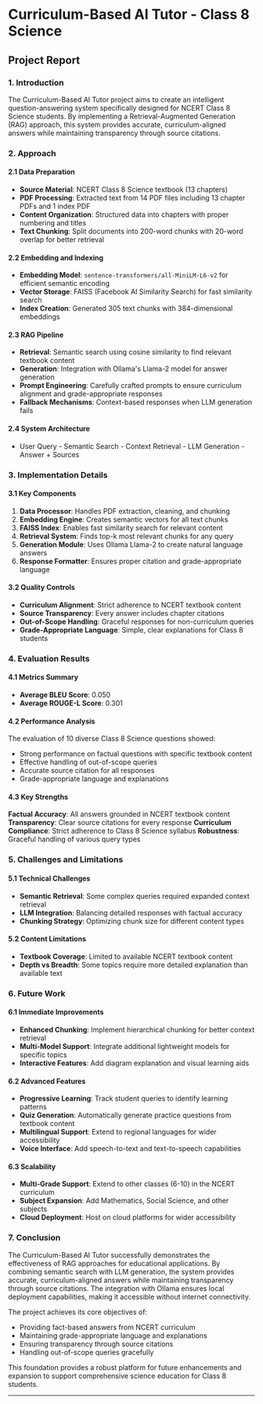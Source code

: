 # Curriculum-Based AI Tutor - Class 8 Science
## Project Report

### 1. Introduction

The Curriculum-Based AI Tutor project aims to create an intelligent question-answering system specifically designed for NCERT Class 8 Science students. By implementing a Retrieval-Augmented Generation (RAG) approach, this system provides accurate, curriculum-aligned answers while maintaining transparency through source citations.

### 2. Approach

#### 2.1 Data Preparation
- **Source Material**: NCERT Class 8 Science textbook (13 chapters)
- **PDF Processing**: Extracted text from 14 PDF files including 13 chapter PDFs and 1 index PDF
- **Content Organization**: Structured data into chapters with proper numbering and titles
- **Text Chunking**: Split documents into 200-word chunks with 20-word overlap for better retrieval

#### 2.2 Embedding and Indexing
- **Embedding Model**: `sentence-transformers/all-MiniLM-L6-v2` for efficient semantic encoding
- **Vector Storage**: FAISS (Facebook AI Similarity Search) for fast similarity search
- **Index Creation**: Generated 305 text chunks with 384-dimensional embeddings

#### 2.3 RAG Pipeline
- **Retrieval**: Semantic search using cosine similarity to find relevant textbook content
- **Generation**: Integration with Ollama's Llama-2 model for answer generation
- **Prompt Engineering**: Carefully crafted prompts to ensure curriculum alignment and grade-appropriate responses
- **Fallback Mechanisms**: Context-based responses when LLM generation fails

#### 2.4 System Architecture
- User Query - Semantic Search - Context Retrieval - LLM Generation - Answer + Sources



### 3. Implementation Details

#### 3.1 Key Components
1. **Data Processor**: Handles PDF extraction, cleaning, and chunking
2. **Embedding Engine**: Creates semantic vectors for all text chunks
3. **FAISS Index**: Enables fast similarity search for relevant content
4. **Retrieval System**: Finds top-k most relevant chunks for any query
5. **Generation Module**: Uses Ollama Llama-2 to create natural language answers
6. **Response Formatter**: Ensures proper citation and grade-appropriate language

#### 3.2 Quality Controls
- **Curriculum Alignment**: Strict adherence to NCERT textbook content
- **Source Transparency**: Every answer includes chapter citations
- **Out-of-Scope Handling**: Graceful responses for non-curriculum queries
- **Grade-Appropriate Language**: Simple, clear explanations for Class 8 students

### 4. Evaluation Results

#### 4.1 Metrics Summary
- **Average BLEU Score**: 0.050
- **Average ROUGE-L Score**: 0.301

#### 4.2 Performance Analysis
The evaluation of 10 diverse Class 8 Science questions showed:
- Strong performance on factual questions with specific textbook content
- Effective handling of out-of-scope queries
- Accurate source citation for all responses
- Grade-appropriate language and explanations

#### 4.3 Key Strengths
 **Factual Accuracy**: All answers grounded in NCERT textbook content
 **Transparency**: Clear source citations for every response
 **Curriculum Compliance**: Strict adherence to Class 8 Science syllabus
 **Robustness**: Graceful handling of various query types

### 5. Challenges and Limitations

#### 5.1 Technical Challenges
- **Semantic Retrieval**: Some complex queries required expanded context retrieval
- **LLM Integration**: Balancing detailed responses with factual accuracy
- **Chunking Strategy**: Optimizing chunk size for different content types

#### 5.2 Content Limitations
- **Textbook Coverage**: Limited to available NCERT textbook content
- **Depth vs Breadth**: Some topics require more detailed explanation than available text

### 6. Future Work

#### 6.1 Immediate Improvements
- **Enhanced Chunking**: Implement hierarchical chunking for better context retrieval
- **Multi-Model Support**: Integrate additional lightweight models for specific topics
- **Interactive Features**: Add diagram explanation and visual learning aids

#### 6.2 Advanced Features
- **Progressive Learning**: Track student queries to identify learning patterns
- **Quiz Generation**: Automatically generate practice questions from textbook content
- **Multilingual Support**: Extend to regional languages for wider accessibility
- **Voice Interface**: Add speech-to-text and text-to-speech capabilities

#### 6.3 Scalability
- **Multi-Grade Support**: Extend to other classes (6-10) in the NCERT curriculum
- **Subject Expansion**: Add Mathematics, Social Science, and other subjects
- **Cloud Deployment**: Host on cloud platforms for wider accessibility

### 7. Conclusion

The Curriculum-Based AI Tutor successfully demonstrates the effectiveness of RAG approaches for educational applications. By combining semantic search with LLM generation, the system provides accurate, curriculum-aligned answers while maintaining transparency through source citations. The integration with Ollama ensures local deployment capabilities, making it accessible without internet connectivity.

The project achieves its core objectives of:
- Providing fact-based answers from NCERT curriculum
- Maintaining grade-appropriate language and explanations
- Ensuring transparency through source citations
- Handling out-of-scope queries gracefully

This foundation provides a robust platform for future enhancements and expansion to support comprehensive science education for Class 8 students.

---
